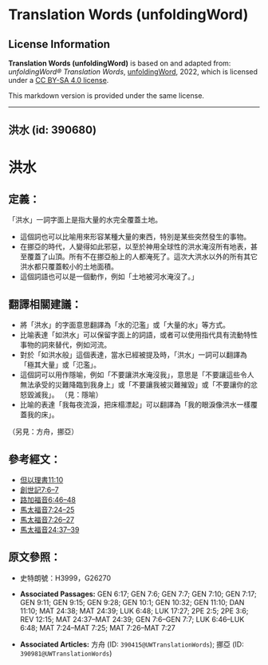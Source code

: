 # Translation Words (unfoldingWord)

## License Information

**Translation Words (unfoldingWord)** is based on and adapted from: _unfoldingWord® Translation Words_, [unfoldingWord](https://unfoldingword.org/utw), 2022, which is licensed under a [CC BY-SA 4.0 license](https://creativecommons.org/licenses/by-sa/4.0/legalcode.en).

This markdown version is provided under the same license.



--------------------------------

## 洪水 (id: 390680)

洪水
==

定義：
---

「洪水」一詞字面上是指大量的水完全覆蓋土地。

* 這個詞也可以比喻用來形容某種大量的東西，特別是某些突然發生的事物。
* 在挪亞的時代，人變得如此邪惡，以至於神用全球性的洪水淹沒所有地表，甚至覆蓋了山頂。所有不在挪亞船上的人都淹死了。這次大洪水以外的所有其它洪水都只覆蓋較小的土地面積。
* 這個詞語也可以是一個動作，例如「土地被河水淹沒了。」

翻譯相關建議：
-------

* 將「洪水」的字面意思翻譯為「水的氾濫」或「大量的水」等方式。
* 比喻表達「如洪水」可以保留字面上的詞語，或者可以使用指代具有流動特性事物的詞來替代，例如河流。
* 對於「如洪水般」這個表達，當水已經被提及時，「洪水」一詞可以翻譯為「極其大量」或「氾濫」。
* 這個詞可以用作隱喻，例如「不要讓洪水淹沒我」，意思是「不要讓這些令人無法承受的災難降臨到我身上」或「不要讓我被災難摧毀」或「不要讓你的忿怒毀滅我」。 （見：隱喻）
* 比喻的表達「我每夜流淚，把床榻漂起」可以翻譯為「我的眼淚像洪水一樣覆蓋我的床」。

（另見：方舟，挪亞）

參考經文：
-----

* [但以理書11:10](https://ref.ly/Dan11:10)
* [創世記7:6–7](https://ref.ly/Gen7:6-Gen7:7)
* [路加福音6:46–48](https://ref.ly/Luke6:46-Luke6:48)
* [馬太福音7:24–25](https://ref.ly/Matt7:24-Matt7:25)
* [馬太福音7:26–27](https://ref.ly/Matt7:26-Matt7:27)
* [馬太福音24:37–39](https://ref.ly/Matt24:37-Matt24:39)

原文參照：
-----

* 史特朗號：H3999，G26270

* **Associated Passages:** GEN 6:17; GEN 7:6; GEN 7:7; GEN 7:10; GEN 7:17; GEN 9:11; GEN 9:15; GEN 9:28; GEN 10:1; GEN 10:32; GEN 11:10; DAN 11:10; MAT 24:38; MAT 24:39; LUK 6:48; LUK 17:27; 2PE 2:5; 2PE 3:6; REV 12:15; MAT 24:37–MAT 24:39; GEN 7:6–GEN 7:7; LUK 6:46–LUK 6:48; MAT 7:24–MAT 7:25; MAT 7:26–MAT 7:27
* **Associated Articles:** 方舟 (ID: `390415@UWTranslationWords`); 挪亞 (ID: `390981@UWTranslationWords`)

